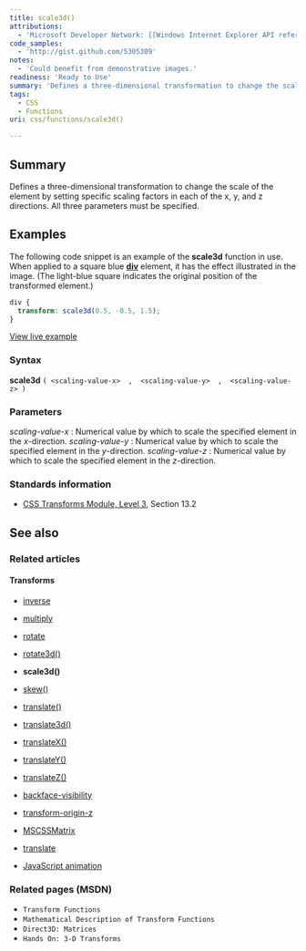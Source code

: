 ```yaml
---
title: scale3d()
attributions:
  - 'Microsoft Developer Network: [[Windows Internet Explorer API reference](http://msdn.microsoft.com/en-us/library/ie/hh828809%28v=vs.85%29.aspx) Article]'
code_samples:
  - 'http://gist.github.com/5305309'
notes:
  - 'Could benefit from demonstrative images.'
readiness: 'Ready to Use'
summary: 'Defines a three-dimensional transformation to change the scale of the element by setting specific scaling factors in each of the x, y, and z directions.  All three parameters must be specified.'
tags:
  - CSS
  - Functions
uri: css/functions/scale3d()

---
```

## Summary

Defines a three-dimensional transformation to change the scale of the element by setting specific scaling factors in each of the x, y, and z directions. All three parameters must be specified.

## Examples

The following code snippet is an example of the **scale3d** function in use. When applied to a square blue [**div**](/html/elements/div) element, it has the effect illustrated in the image. (The light-blue square indicates the original position of the transformed element.)

``` css
div {
  transform: scale3d(0.5, -0.5, 1.5);
}
```

[View live example](http://code.webplatform.org/gist/5305309)

### Syntax

**scale3d** `( <scaling-value-x>  ,  <scaling-value-y>  ,  <scaling-value-z> )`

### Parameters

*scaling-value-x*
:   Numerical value by which to scale the specified element in the *x*-direction.
*scaling-value-y*
:   Numerical value by which to scale the specified element in the *y*-direction.
*scaling-value-z*
:   Numerical value by which to scale the specified element in the *z*-direction.

### Standards information

-   [CSS Transforms Module, Level 3](http://go.microsoft.com/fwlink/p/?LinkID=223145), Section 13.2

## See also

### Related articles

#### Transforms

-   [inverse](/css/cssom/MSCSSMatrix/methods/inverse)

-   [multiply](/css/cssom/MSCSSMatrix/methods/multiply)

-   [rotate](/css/cssom/MSCSSMatrix/methods/rotate)

-   [rotate3d()](/css/functions/rotate3d())

-   **scale3d()**

-   [skew()](/css/functions/skew())

-   [translate()](/css/functions/translate())

-   [translate3d()](/css/functions/translate3d())

-   [translateX()](/css/functions/translateX())

-   [translateY()](/css/functions/translateY())

-   [translateZ()](/css/functions/translateZ())

-   [backface-visibility](/css/properties/backface-visibility)

-   [transform-origin-z](/css/properties/transform-origin-z)

-   [MSCSSMatrix](/css/transforms/MSCSSMatrix)

-   [translate](/css/transforms/MSCSSMatrix/translate)

-   [JavaScript animation](/tutorials/animation_in_javascript_2)

### Related pages (MSDN)

-   `Transform Functions`
-   `Mathematical Description of Transform Functions`
-   `Direct3D: Matrices`
-   `Hands On: 3-D Transforms`
